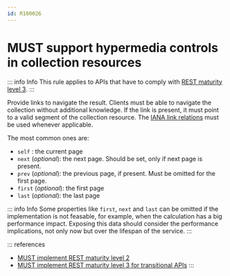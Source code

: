 ```yaml
---
id: R100026
---
```


# MUST support hypermedia controls in collection resources

::: info Info
This rule applies to APIs that have to comply with [REST maturity level 3](/guidelines/r000033).
:::

Provide links to navigate the result. Clients must be able to navigate the collection without additional knowledge. If the link is present, it must point to a valid segment of the collection resource.
The [IANA link relations](http://www.iana.org/assignments/link-relations/link-relations.xhtml) must be used whenever applicable.

The most common ones are:

- `self` : the current page
- `next` (_optional_): the next page. Should be set, only if next page is present.
- `prev` (_optional_): the previous page, if present. Must be omitted for the first page.
- `first` (_optional_): the first page
- `last` (_optional_): the last page

::: info Info
Some properties like `first`, `next` and `last` can be omitted if the implementation is not feasable, for example, when the calculation has a big performance impact.
Exposing this data should consider the performance implications, not only now but over the lifespan of the service.
:::

::: references

- [MUST implement REST maturity level 2](/guidelines/r000032)
- [MUST implement REST maturity level 3 for transitional APIs](/guidelines/r000033)
  :::
